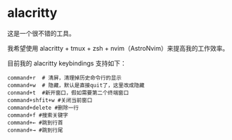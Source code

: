 # alacritty

这是一个很不错的工具。

我希望使用 alacritty + tmux + zsh + nvim（AstroNvim）来提高我的工作效率。

目前我的 alacritty keybindings 支持如下：

```shell
command+r  # 清屏，清理掉历史命令行的显示
command+w  # 隐藏，默认是直接quit了，这里改成隐藏
conmand+t  #新开窗口，假如需要第二个终端窗口
command+shfit+w #关闭当前窗口
command+delete #删除一行
command+f #搜索关键字
command+← #跳到行首
conmand+→ #跳到行尾
```
